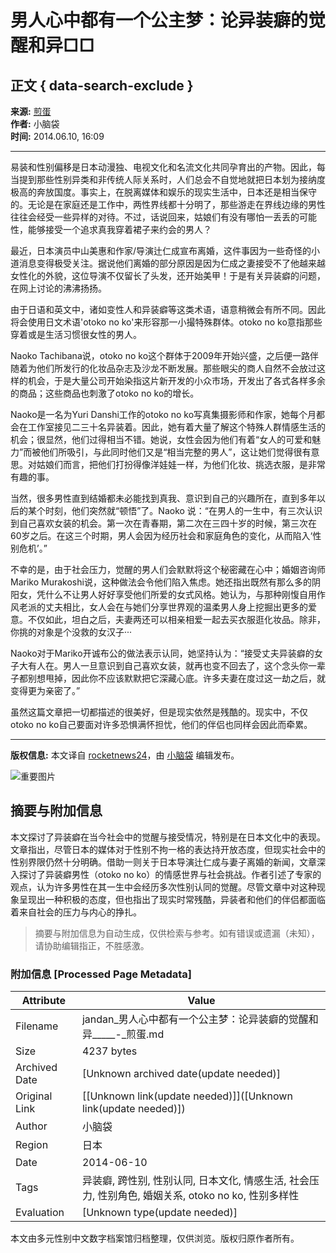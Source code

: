 # 男人心中都有一个公主梦：论异装癖的觉醒和异□□

## 正文 { data-search-exclude }


**来源:** [煎蛋](http://jandan.net/p/52995)  
**作者:** 小脑袋  
**时间:** 2014.06.10, 16:09  

---

易装和性别偏移是日本动漫独、电视文化和名流文化共同孕育出的产物。因此，每当提到那些性别异类和非传统人际关系时，人们总会不自觉地就把日本划为接纳度极高的奔放国度。事实上，在脱离媒体和娱乐的现实生活中，日本还是相当保守的。无论是在家庭还是工作中，两性界线都十分明了，那些游走在界线边缘的男性往往会经受一些异样的对待。不过，话说回来，姑娘们有没有哪怕一丢丢的可能性，能够接受一个追求真我穿着裙子来约会的男人？

最近，日本演员中山美惠和作家/导演辻仁成宣布离婚，这件事因为一些奇怪的小道消息变得极受关注。据说他们离婚的部分原因是因为仁成之妻接受不了他越来越女性化的外貌，这位导演不仅留长了头发，还开始美甲！于是有关异装癖的问题，在网上讨论的沸沸扬扬。

由于日语和英文中，诸如变性人和异装癖等这类术语，语意稍微会有所不同。因此将会使用日文术语'otoko no ko'来形容那一小撮特殊群体。otoko no ko意指那些穿着或是生活习惯很女性的男人。

Naoko Tachibana说，otoko no ko这个群体于2009年开始兴盛，之后便一路伴随着为他们所发行的化妆品杂志及沙龙不断发展。那些眼尖的商人自然不会放过这样的机会，于是大量公司开始染指这片新开发的小众市场，开发出了各式各样多余的商品；这些商品也刺激了otoko no ko的增长。

Naoko是一名为Yuri Danshi工作的otoko no ko写真集摄影师和作家，她每个月都会在工作室接见二三十名异装着。因此，她有着大量了解这个特殊人群情感生活的机会；很显然，他们过得相当不错。她说，女性会因为他们有着“女人的可爱和魅力”而被他们所吸引，与此同时他们又是“相当完整的男人”，这让她们觉得很有意思。对姑娘们而言，把他们打扮得像洋娃娃一样，为他们化妆、挑选衣服，是非常有趣的事。

当然，很多男性直到结婚都未必能找到真我、意识到自己的兴趣所在，直到多年以后的某个时刻，他们突然就“顿悟”了。Naoko 说：“在男人的一生中，有三次认识到自己喜欢女装的机会。第一次在青春期，第二次在三四十岁的时候，第三次在60岁之后。在这三个时期，男人会因为经历社会和家庭角色的变化，从而陷入‘性别危机’。”

不幸的是，由于社会压力，觉醒的男人们会默默将这个秘密藏在心中；婚姻咨询师Mariko Murakoshi说，这种做法会令他们陷入焦虑。她还指出既然有那么多的阴阳女，凭什么不让男人好好享受他们所爱的女式风格。她认为，与那种刚愎自用作风老派的丈夫相比，女人会在与她们分享世界观的温柔男人身上挖掘出更多的爱意。不仅如此，坦白之后，夫妻两还可以相亲相爱一起去买衣服逛化妆品。除非，你挑的对象是个没救的女汉子···

Naoko对于Mariko开诚布公的做法表示认同，她坚持认为：“接受丈夫异装癖的女子大有人在。男人一旦意识到自己喜欢女装，就再也变不回去了，这个念头你一辈子都别想甩掉，因此你不应该默默把它深藏心底。许多夫妻在度过这一劫之后，就变得更为亲密了。”

虽然这篇文章把一切都描述的很美好，但是现实依然是残酷的。现实中，不仅otoko no ko自己要面对许多恐惧满怀担忧，他们的伴侣也同样会因此而牵累。

---

**版权信息:** 本文译自 [rocketnews24](https://en.rocketnews24.com/2014/06/08/japan-begins-to-more-openly-discuss-crossdressing-men-in-heterosexual-relationships/)，由 [小脑袋](http://jandan.net/p/52995) 编辑发布。  

![重要图片](https://img.toto.im/mw600/66b3de17gy1hxbbuguei6j21340lcq7d.jpg)
<!-- tcd_original_link http://jandan.net/p/52995 -->


## 摘要与附加信息

<!-- tcd_abstract -->
本文探讨了异装癖在当今社会中的觉醒与接受情况，特别是在日本文化中的表现。文章指出，尽管日本的媒体对于性别不拘一格的表达持开放态度，但现实社会中的性别界限仍然十分明确。借助一则关于日本导演辻仁成与妻子离婚的新闻，文章深入探讨了异装癖男性（otoko no ko）的情感世界与社会挑战。作者引述了专家的观点，认为许多男性在其一生中会经历多次性别认同的觉醒。尽管文章中对这种现象呈现出一种积极的态度，但也指出了现实时常残酷，异装者和他们的伴侣都面临着来自社会的压力与内心的挣扎。
<!-- tcd_abstract_end -->

> 摘要与附加信息为自动生成，仅供检索与参考。如有错误或遗漏（未知），请协助编辑指正，不胜感激。

### 附加信息 [Processed Page Metadata]

| Attribute       | Value                                  |
|-----------------|----------------------------------------|
| Filename        | jandan_男人心中都有一个公主梦：论异装癖的觉醒和异_____-_煎蛋.md                             |
| Size            | 4237 bytes                           |
| Archived Date   | [Unknown archived date(update needed)]                             |
| Original Link   | [[Unknown link(update needed)]]([Unknown link(update needed)])                       |
| Author          | 小脑袋                               |
| Region          | 日本                               |
| Date            | 2014-06-10                                 |
| Tags            | 异装癖, 跨性别, 性别认同, 日本文化, 情感生活, 社会压力, 性别角色, 婚姻关系, otoko no ko, 性别多样性                                 |
| Evaluation            | [Unknown type(update needed)]                                 |
<!-- tcd_table_end -->

本文由多元性别中文数字档案馆归档整理，仅供浏览。版权归原作者所有。
